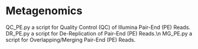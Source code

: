 # Metagenomics
QC_PE.py  a script for Quality Control (QC) of Illumina Pair-End (PE) Reads. 
DR_PE.py  a script for De-Replication of Pair-End (PE) Reads.\n 
MG_PE.py  a script for Overlapping/Merging Pair-End (PE) Reads. 
